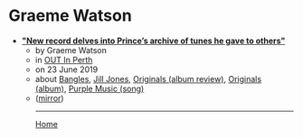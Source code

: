 # Graeme Watson

 - [**"New record delves into Prince’s archive of tunes he gave to others"**](https://www.outinperth.com/new-record-delves-into-princes-archive-of-tunes-he-gave-to-others/)<ul><li>by Graeme Watson</li><li>in [OUT In Perth](https://www.outinperth.com/)</li><li>on 23 June 2019</li><li>about [Bangles](../../topics/bangles/index.md), [Jill Jones](../../topics/jill-jones/index.md), [Originals (album review)](../../topics/album-review/originals/index.md), [Originals (album)](../../topics/album/originals/index.md), [Purple Music (song)](../../topics/song/purple-music/index.md)</li><li>([mirror](https://web.archive.org/web/*/https://www.outinperth.com/new-record-delves-into-princes-archive-of-tunes-he-gave-to-others/))</li><ul>

----

[Home](../index.md)
